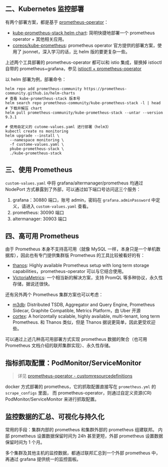 
## 二、Kubernetes 监控部署

有两个部署方案，都是基于 [prometheus-operator](https://github.com/prometheus-operator/prometheus-operator)：

- [kube-prometheus-stack helm chart](https://github.com/prometheus-community/helm-charts): 简明快捷地部署一个 prometheus operator + 其他相关应用。
- [coreos/kube-prometheus](https://github.com/coreos/kube-prometheus): prometheus operator 官方提供的部署方案，使用了 jsonnet，深入学习的话，比 helm 版的要更复杂一些。

上述两个工具部署的 prometheus-operator 都可以和 istio 集成，替换掉 istioctl 自带的 prometheus+grafana，参见 [istioctl + prometheus-operator](/kubernetes/service_mesh/README.md)

以 helm 部署为例，部署命令：

```shell
helm repo add prometheus-community https://prometheus-community.github.io/helm-charts
# 查看 kube-prometheus-stack 版本号
helm search repo prometheus-community/kube-prometheus-stack -l | head
# 下载并解压 chart
helm pull prometheus-community/kube-prometheus-stack --untar --version 9.3.1

# 使用自定义的 cutome-values.yaml 进行部署（helm3）
kubectl create ns monitoring
helm upgrade --install \
  --namespace monitoring \
  -f custome-values.yaml \
  pkube-prometheus-stack \
  ./kube-prometheus-stack
```

## 三、使用 Prometheus

`custom-values.yaml` 中将 grafana/altermanager/prometheus 均通过 NodePort 方式暴露到了外部，可以通过如下端口号访问这三个服务：

1. grafana：30880 端口，账号 admin，密码在 `grafana.adminPassword` 中定义，请进入 `custom-values.yaml` 查看。
1. prometheus: 30090 端口
2. altermanager: 30903 端口


## 四、高可用 Prometheus

由于 Prometheus 本身不支持高可用（就像 MySQL 一样，本身只是一个单机数据库），因此也有专门提供集群版 Prometheus 的工具比较被看好的有：

- [thanos](https://github.com/thanos-io/thanos): Highly available Prometheus setup with long term storage capabilities，prometheus-operator 可以与它结合使用。
- [VictoriaMetrics](https://github.com/VictoriaMetrics/VictoriaMetrics): 一个相当新的解决方案，支持 PromQL 等多种协议，永久性存储，据说还很快。

还有另外两个 Prometheus 集群方案也可以考虑：

- [m3db](https://github.com/m3db/m3): Distributed TSDB, Aggregator and Query Engine, Prometheus Sidecar, Graphite Compatible, Metrics Platform，由 Uber 开源
- [cortex](https://github.com/cortexproject/cortex): A horizontally scalable, highly available, multi-tenant, long term Prometheus. 和 Thanos 类似，但是 Thanos 据说更简单，因此更受欢迎些。



可以通过上述几种高可用部署方式实现 prometheus 数据的聚合（也可用 Prometheus 文档介绍的联邦集群实现）、永久性存储。


## 指标抓取配置：PodMonitor/ServiceMonitor

>详见 [prometheus-operator - customresourcedefinitions](https://github.com/prometheus-operator/prometheus-operator#customresourcedefinitions)

docker 方式部署的 prometheus，它的抓取配置直接写在 `prometheus.yml` 的 `scrape_configs` 里面，
而 prometheus-operator，则通过自定义资源(CR) PodMonitor/ServiceMonitor 来进行抓取配置。



## 监控数据的汇总、可视化与持久化

常用的手段：集群内部的 prometheus 和集群外部的 prometheus 组建联邦。
内部 prometheus 设置数据保留时间为 24h 甚至更短，外部 prometheus 设置数据保留时间为 1 个月。

多个集群及其他主机的监控数据，都通过联邦汇总到一个外部 prometheus 中，再通过 grafana 提供统一的监控面板。

